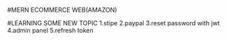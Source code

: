 #MERN ECOMMERCE WEB(AMAZON)

#LEARNING SOME NEW TOPIC
1.stipe
2.paypal
3.reset password with jwt
4.admin panel
5.refresh token
